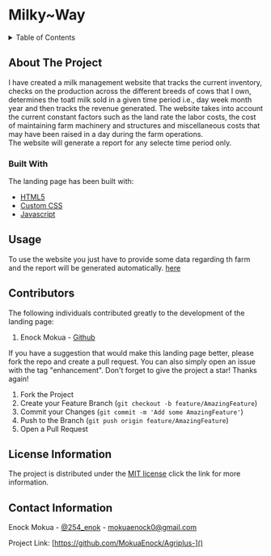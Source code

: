 # Milky~Way

<!-- TABLE OF CONTENTS -->
<details>
  <summary>Table of Contents</summary>
  <ol>
    <li>
      <a href="#about-the-project">About The Project</a>
      <ul>
        <li><a href="#built-with">Built With</a></li>
      </ul>
    </li>
    <li><a href="#usage">Usage</a></li>
    <li><a href="#contributing">Contributors</a></li>
    <li><a href="#license">License</a></li>
    <li><a href="#contact">Contact</a></li>
    <li><a href="#acknowledgments">Acknowledgments</a></li>
  </ol>
</details>

## About The Project

I have created a milk management website that tracks the current inventory, checks on the production across the different breeds of cows that I own, determines the toatl milk sold in a given time period i.e., day week month year and then tracks the revenue generated. The website takes into account the current constant factors such as the land rate the labor costs, the cost of maintaining farm machinery and structures and miscellaneous costs that may have been raised in a day during the farm operations.
</br>The website will generate a report for any selecte time period only.


### Built With

The landing page has been built with:

* [HTML5](https://html.com/)
* [Custom CSS](https://www.w3.org/Style/CSS/Overview.en.html)
* [Javascript](https://www.javascript.com/)
  
## Usage

To use the website you just have to provide some data regarding th farm and the report will be generated automatically.
[here]()

## Contributors

The following individuals contributed greatly to the development of the landing page:

<ol><li>Enock Mokua - <a href="https://github.com/MokuaEnock">Github</a>
</ol>

If you have a suggestion that would make this landing page better, please fork the repo and create a pull request. You can also simply open an issue with the tag "enhancement".
Don't forget to give the project a star! Thanks again!

1. Fork the Project
2. Create your Feature Branch (`git checkout -b feature/AmazingFeature`)
3. Commit your Changes (`git commit -m 'Add some AmazingFeature'`)
4. Push to the Branch (`git push origin feature/AmazingFeature`)
5. Open a Pull Request

## License Information

The project is distributed under the  [MIT license](https://opensource.org/licenses/MIT) click the link for more information.

## Contact Information

Enock Mokua - [@254_enok](https://twitter.com/254_enok) - mokuaenock0@gmail.com

Project Link: [https://github.com/MokuaEnock/Agriplus-]()
